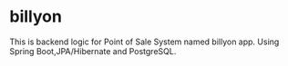 # billyon
This is backend logic for Point of Sale System named billyon app.
Using Spring Boot,JPA/Hibernate and PostgreSQL.

